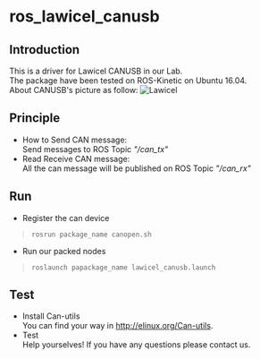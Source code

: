 # ros_lawicel_canusb 
## Introduction  
This is a driver for Lawicel CANUSB in our Lab.   
The package have been tested on ROS-Kinetic on Ubuntu 16.04.  
About CANUSB's picture as follow:
![Lawicel](http://www.can232.com/wp-content/uploads/2013/01/Header_1.jpg "Lawicel")

## Principle 
* How to Send CAN message:   
Send messages to ROS Topic *"/can_tx"*  
* Read Receive CAN message:   
All the can message will be published on ROS Topic *"/can_rx"*    

## Run  
* Register the can device
>`rosrun package_name canopen.sh`  
* Run our packed nodes
>`roslaunch papackage_name lawicel_canusb.launch`  

## Test  
* Install Can-utils  
You can find your way in http://elinux.org/Can-utils. 
* Test  
Help yourselves! If you have any questions please contact us.


